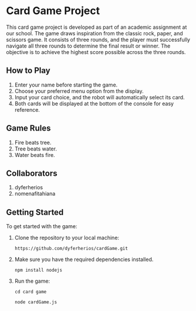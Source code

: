 # Card Game Project

This card game project is developed as part of an academic assignment at our school. The game draws inspiration from the classic rock, paper, and scissors game. It consists of three rounds, and the player must successfully navigate all three rounds to determine the final result or winner. The objective is to achieve the highest score possible across the three rounds.

## How to Play

1. Enter your name before starting the game.
2. Choose your preferred menu option from the display.
3. Input your card choice, and the robot will automatically select its card.
4. Both cards will be displayed at the bottom of the console for easy reference.

## Game Rules

1. Fire beats tree.
2. Tree beats water.
3. Water beats fire.

## Collaborators

1. dyferherios
2. nomenafitahiana

## Getting Started

To get started with the game:

1. Clone the repository to your local machine:
   ```
   https://github.com/dyferherios/cardGame.git
   ```
2. Make sure you have the required dependencies installed.
   ```
   npm install nodejs
   ```

3. Run the game:
   ```
   cd card game
   ```
   ```
   node cardGame.js
   ```
   

